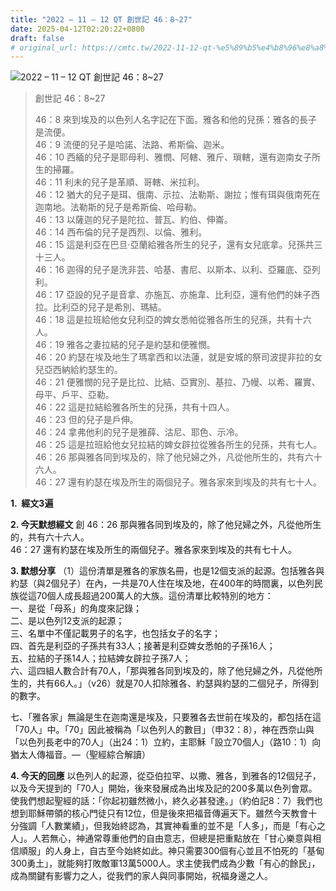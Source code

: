 ```yaml
---
title: "2022 – 11 – 12 QT 創世記 46：8~27"
date: 2025-04-12T02:20:22+0800
draft: false
# original_url: https://cmtc.tw/2022-11-12-qt-%e5%89%b5%e4%b8%96%e8%a8%98-46%ef%bc%9a827
---
```


![2022 – 11 – 12 QT 創世記 46：8\~27](/images/qt.jpg  "2022 – 11 – 12 QT 創世記 46：8\~27")

> 創世記 46：8\~27
>
> 46：8 來到埃及的以色列人名字記在下面。雅各和他的兒孫：雅各的長子是流便。  
> 46：9 流便的兒子是哈諾、法路、希斯倫、迦米。  
> 46：10 西緬的兒子是耶母利、雅憫、阿轄、雅斤、瑣轄，還有迦南女子所生的掃羅。  
> 46：11 利未的兒子是革順、哥轄、米拉利。  
> 46：12 猶大的兒子是珥、俄南、示拉、法勒斯、謝拉；惟有珥與俄南死在迦南地。法勒斯的兒子是希斯倫、哈母勒。  
> 46：13 以薩迦的兒子是陀拉、普瓦、約伯、伸崙。  
> 46：14 西布倫的兒子是西烈、以倫、雅利。  
> 46：15 這是利亞在巴旦‧亞蘭給雅各所生的兒子，還有女兒底拿。兒孫共三十三人。  
> 46：16 迦得的兒子是洗非芸、哈基、書尼、以斯本、以利、亞羅底、亞列利。  
> 46：17 亞設的兒子是音拿、亦施瓦、亦施韋、比利亞，還有他們的妹子西拉。比利亞的兒子是希別、瑪結。  
> 46：18 這是拉班給他女兒利亞的婢女悉帕從雅各所生的兒孫，共有十六人。  
> 46：19 雅各之妻拉結的兒子是約瑟和便雅憫。  
> 46：20 約瑟在埃及地生了瑪拿西和以法蓮，就是安城的祭司波提非拉的女兒亞西納給約瑟生的。  
> 46：21 便雅憫的兒子是比拉、比結、亞實別、基拉、乃幔、以希、羅實、母平、戶平、亞勒。  
> 46：22 這是拉結給雅各所生的兒孫，共有十四人。  
> 46：23 但的兒子是戶伸。  
> 46：24 拿弗他利的兒子是雅薛、沽尼、耶色、示冷。  
> 46：25 這是拉班給他女兒拉結的婢女辟拉從雅各所生的兒孫，共有七人。  
> 46：26 那與雅各同到埃及的，除了他兒婦之外，凡從他所生的，共有六十六人。  
> 46：27 還有約瑟在埃及所生的兩個兒子。雅各家來到埃及的共有七十人。

**1.  經文3遍**

**2. 今天默想經文**
創 46：26 那與雅各同到埃及的，除了他兒婦之外，凡從他所生的，共有六十六人。  
46：27 還有約瑟在埃及所生的兩個兒子。雅各家來到埃及的共有七十人。

**3. 默想分享**
（1）這份清單是雅各的家族名冊，也是12個支派的起源。包括雅各與約瑟（與2個兒子）在內，一共是70人住在埃及地，在400年的時間裏，以色列民族從這70個人成長超過200萬人的大族。這份清單比較特別的地方：  
一、是從「母系」的角度來記錄；  
二、是以色列12支派的起源；  
三、名單中不僅記載男子的名字，也包括女子的名字；  
四、首先是利亞的子孫共有33人；接著是利亞婢女悉帕的子孫16人；  
五、拉結的子孫14人；拉結婢女辟拉子孫7人；  
六、這四組人數合計有70人，「那與雅各同到埃及的，除了他兒婦之外，凡從他所生的，共有66人。」（v26）就是70人扣除雅各、約瑟與約瑟的二個兒子，所得到的數字。

七、「雅各家」無論是生在迦南還是埃及，只要雅各去世前在埃及的，都包括在這「70人」中。「70」因此被稱為「以色列人的數目」（申32：8），神在西奈山與「以色列長老中的70人」（出24：1）立約，主耶穌「設立70個人」（路10：1）向猶太人傳福音。—（聖經綜合解讀）

**4. 今天的回應**
以色列人的起源，從亞伯拉罕、以撒、雅各，到雅各的12個兒子，以及今天提到的「70人」開始，後來發展成為出埃及記的200多萬以色列會眾。使我們想起聖經的話：「你起初雖然微小，終久必甚發達。」（約伯記8：7）我們也想到耶穌帶領的核心門徒只有12位，但是後來把福音傳遍天下。雖然今天教會十分強調「人數業績」，但我始終認為，其實神看重的並不是「人多」，而是「有心之人」。人若無心，神通常尊重他們的自由意志，但總是把重點放在「甘心樂意與相信順服」的人身上，自古至今始終如此。神只需要300個有心並且不怕死的「基甸300勇土」，就能夠打敗敵軍13萬5000人。求主使我們成為少數「有心的餘民」，成為關鍵有影響力之人，從我們的家人與同事開始，祝福身邊之人。
